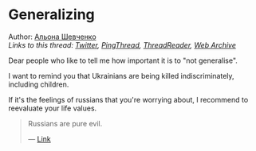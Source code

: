 # Generalizing

Author: [Альона Шевченко](https://twitter.com/cryptodrftng)  
*Links to this thread: [Twitter](https://twitter.com/cryptodrftng/status/1529066163434622977), [PingThread](https://pingthread.com/thread/1529066163434622977), [ThreadReader](https://threadreaderapp.com/thread/1529066163434622977.html), [Web Archive](https://web.archive.org/web/*/https://twitter.com/cryptodrftng/status/1529066163434622977)*

Dear people who like to tell me how important it is to "not generalise". 

I want to remind you that Ukrainians are being killed indiscriminately, including children. 

If it's the feelings of russians that you're worrying about, I recommend to reevaluate your life values.

<blockquote class="twitter-tweet">
    <p lang="en" dir="ltr">
    Russians are pure evil.<br />
    </p>
    &mdash; <a href="https://twitter.com/golub/status/1529058015688724481">Link</a>
</blockquote>
